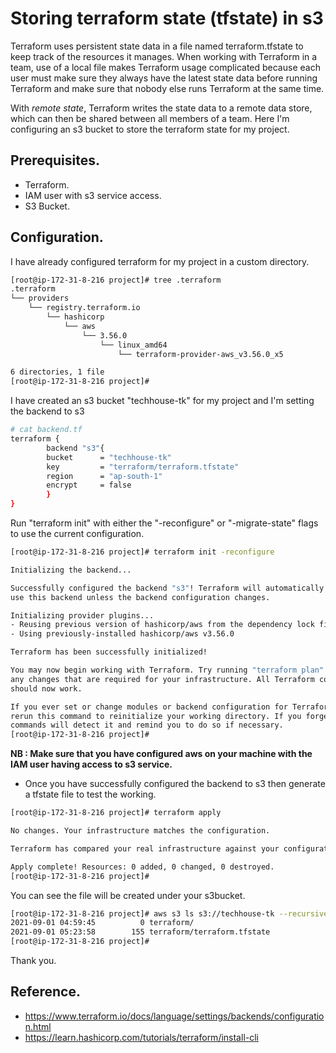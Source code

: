 # Storing terraform state (tfstate) in s3

Terraform uses persistent state data in a file named terraform.tfstate to keep track of the resources it manages. When working with Terraform in a team, use of a local file makes Terraform usage complicated because each user must make sure they always have the latest state data before running Terraform and make sure that nobody else runs Terraform at the same time.

With _remote state_, Terraform writes the state data to a remote data store, which can then be shared between all members of a team. Here I'm configuring an s3 bucket to store the terraform state for my project.

## Prerequisites.
-  Terraform.
-  IAM user with s3 service access.
-  S3 Bucket.


## Configuration.

I have already configured terraform for my project in a custom directory. 

```sh
[root@ip-172-31-8-216 project]# tree .terraform
.terraform
└── providers
    └── registry.terraform.io
        └── hashicorp
            └── aws
                └── 3.56.0
                    └── linux_amd64
                        └── terraform-provider-aws_v3.56.0_x5

6 directories, 1 file
[root@ip-172-31-8-216 project]#
```
I have created an s3 bucket "techhouse-tk" for my project and I'm setting the backend to s3

```sh
# cat backend.tf
terraform {
        backend "s3"{
        bucket      = "techhouse-tk"
        key         = "terraform/terraform.tfstate"
        region      = "ap-south-1"
        encrypt     = false
        }
}
```
Run "terraform init" with either the "-reconfigure" or "-migrate-state" flags to use the current configuration.
```sh
[root@ip-172-31-8-216 project]# terraform init -reconfigure

Initializing the backend...

Successfully configured the backend "s3"! Terraform will automatically
use this backend unless the backend configuration changes.

Initializing provider plugins...
- Reusing previous version of hashicorp/aws from the dependency lock file
- Using previously-installed hashicorp/aws v3.56.0

Terraform has been successfully initialized!

You may now begin working with Terraform. Try running "terraform plan" to see
any changes that are required for your infrastructure. All Terraform commands
should now work.

If you ever set or change modules or backend configuration for Terraform,
rerun this command to reinitialize your working directory. If you forget, other
commands will detect it and remind you to do so if necessary.
[root@ip-172-31-8-216 project]#
```
**NB : Make sure that you have configured aws on your machine with the IAM user having access to s3 service.**
- Once you have successfully configured the backend to s3 then generate a tfstate file to test the working.

```sh
[root@ip-172-31-8-216 project]# terraform apply

No changes. Your infrastructure matches the configuration.

Terraform has compared your real infrastructure against your configuration and found no differences, so no changes are needed.

Apply complete! Resources: 0 added, 0 changed, 0 destroyed.
[root@ip-172-31-8-216 project]#
```
You can see the file will be created under your s3bucket.
```sh
[root@ip-172-31-8-216 project]# aws s3 ls s3://techhouse-tk --recursive
2021-09-01 04:59:45          0 terraform/
2021-09-01 05:23:58        155 terraform/terraform.tfstate
[root@ip-172-31-8-216 project]#
```
Thank you.


## Reference.
- https://www.terraform.io/docs/language/settings/backends/configuration.html
- https://learn.hashicorp.com/tutorials/terraform/install-cli
